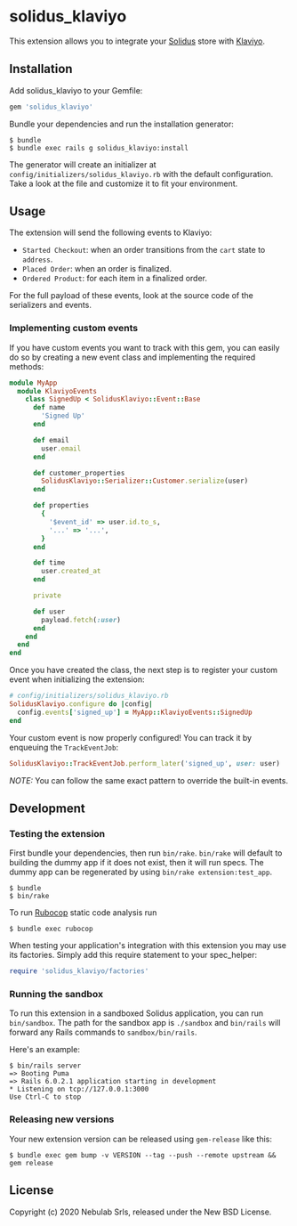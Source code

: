 # solidus_klaviyo

This extension allows you to integrate your [Solidus](https://solidus.io) store with
[Klaviyo](https://klaviyo.com).

## Installation

Add solidus_klaviyo to your Gemfile:

```ruby
gem 'solidus_klaviyo'
```

Bundle your dependencies and run the installation generator:

```console
$ bundle
$ bundle exec rails g solidus_klaviyo:install
```

The generator will create an initializer at `config/initializers/solidus_klaviyo.rb` with the
default configuration. Take a look at the file and customize it to fit your environment.

## Usage

The extension will send the following events to Klaviyo:

- `Started Checkout`: when an order transitions from the `cart` state to `address`.
- `Placed Order`: when an order is finalized.
- `Ordered Product`: for each item in a finalized order.

For the full payload of these events, look at the source code of the serializers and events.

### Implementing custom events

If you have custom events you want to track with this gem, you can easily do so by creating a new
event class and implementing the required methods:

```ruby
module MyApp
  module KlaviyoEvents
    class SignedUp < SolidusKlaviyo::Event::Base
      def name
        'Signed Up'
      end

      def email
        user.email
      end

      def customer_properties
        SolidusKlaviyo::Serializer::Customer.serialize(user)
      end

      def properties
        {
          '$event_id' => user.id.to_s,
          '...' => '...',
        }
      end

      def time
        user.created_at
      end

      private

      def user
        payload.fetch(:user)
      end
    end 
  end 
end
```

Once you have created the class, the next step is to register your custom event when initializing
the extension:

```ruby
# config/initializers/solidus_klaviyo.rb
SolidusKlaviyo.configure do |config|
  config.events['signed_up'] = MyApp::KlaviyoEvents::SignedUp
end
```

Your custom event is now properly configured! You can track it by enqueuing the `TrackEventJob`:

```ruby
SolidusKlaviyo::TrackEventJob.perform_later('signed_up', user: user)
```

*NOTE:* You can follow the same exact pattern to override the built-in events.

## Development

### Testing the extension

First bundle your dependencies, then run `bin/rake`. `bin/rake` will default to building the dummy
app if it does not exist, then it will run specs. The dummy app can be regenerated by using
`bin/rake extension:test_app`.

```console
$ bundle
$ bin/rake
```

To run [Rubocop](https://github.com/bbatsov/rubocop) static code analysis run

```console
$ bundle exec rubocop
```

When testing your application's integration with this extension you may use its factories.
Simply add this require statement to your spec_helper:

```ruby
require 'solidus_klaviyo/factories'
```

### Running the sandbox

To run this extension in a sandboxed Solidus application, you can run `bin/sandbox`. The path for
the sandbox app is `./sandbox` and `bin/rails` will forward any Rails commands to
`sandbox/bin/rails`.

Here's an example:

```console
$ bin/rails server
=> Booting Puma
=> Rails 6.0.2.1 application starting in development
* Listening on tcp://127.0.0.1:3000
Use Ctrl-C to stop
```

### Releasing new versions

Your new extension version can be released using `gem-release` like this:

```console
$ bundle exec gem bump -v VERSION --tag --push --remote upstream && gem release
```

## License

Copyright (c) 2020 Nebulab Srls, released under the New BSD License.
